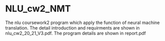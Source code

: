 # NLU_cw2_NMT
The nlu coursework2 program which apply the function of neural machine translation.
The detail introduction and requirments are shown in nlu_cw2_20_21_V3.pdf.
The program details are shown in report.pdf
